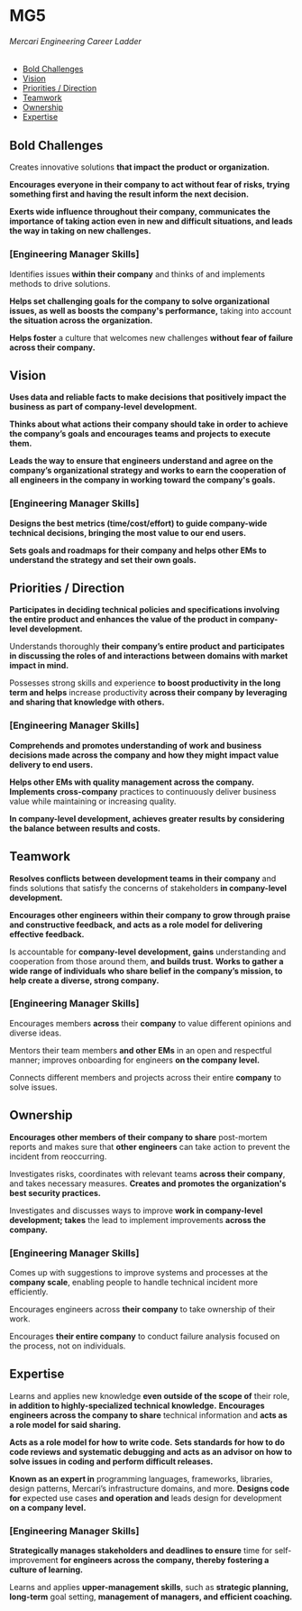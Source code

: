 # MG5
###### Mercari Engineering Career Ladder

 * [Bold Challenges](#bold-challenges)
 * [Vision](#vision)
 * [Priorities / Direction](#priorities--direction)
 * [Teamwork](#teamwork)
 * [Ownership](#ownership)
 * [Expertise](#expertise)

## Bold Challenges
Creates innovative solutions **that impact the product or organization.**

**Encourages everyone in their company to act without fear of risks, trying something first and having the result inform the next decision.**

**Exerts wide influence throughout their company, communicates the importance of taking action even in new and difficult situations, and leads the way in taking on new challenges.**

### [Engineering Manager Skills]

Identifies issues **within their company** and thinks of and implements methods to drive solutions.

**Helps set challenging goals for the company to solve organizational issues, as well as boosts the company's performance,** taking into account **the situation across the organization.**

**Helps foster** a culture that welcomes new challenges **without fear of failure across their company.**


## Vision
**Uses data and reliable facts to make decisions that positively impact the business as part of company-level development.**

**Thinks about what actions their company should take in order to achieve the company’s goals and encourages teams and projects to execute them.**

**Leads the way to ensure that engineers understand and agree on the company’s organizational strategy and works to earn the cooperation of all engineers in the company in working toward the company's goals.**

### [Engineering Manager Skills]

**Designs the best metrics (time/cost/effort) to guide company-wide technical decisions, bringing the most value to our end users.**

**Sets goals and roadmaps for their company and helps other EMs to understand the strategy and set their own goals.**


## Priorities / Direction
**Participates in deciding technical policies and specifications involving the entire product and enhances the value of the product in company-level development.**

Understands thoroughly **their company’s entire product and participates in discussing the roles of and interactions between domains with market impact in mind.**

Possesses strong skills and experience **to boost productivity in the long term and helps** increase productivity **across their company by leveraging and sharing that knowledge with others.**

### [Engineering Manager Skills]

**Comprehends and promotes understanding of work and business decisions made across the company and how they might impact value delivery to end users.**

**Helps other EMs with quality management across the company. Implements cross-company** practices to continuously deliver business value while maintaining or increasing quality.

**In company-level development, achieves greater results by considering the balance between results and costs.**


## Teamwork
**Resolves conflicts between development teams in their company** and finds solutions that satisfy the concerns of stakeholders **in company-level development.**

**Encourages other engineers within their company to grow through praise and constructive feedback, and acts as a role model for delivering effective feedback.**

Is accountable for **company-level development, gains** understanding and cooperation from those around them, **and builds trust.**
**Works to gather a wide range of individuals who share belief in the company’s mission, to help create a diverse, strong company.**

### [Engineering Manager Skills]

Encourages members **across** their **company** to value different opinions and diverse ideas.

Mentors their team members **and other EMs** in an open and respectful manner; improves onboarding for engineers **on the company level.**

Connects different members and projects across their entire **company** to solve issues.


## Ownership
**Encourages other members of their company to share** post-mortem reports and makes sure that **other engineers** can take action to prevent the incident from reoccurring.

Investigates risks, coordinates with relevant teams **across their company**, and takes necessary measures.
**Creates and promotes the organization's best security practices.**

Investigates and discusses ways to improve **work in company-level development; takes** the lead to implement improvements **across the company.**

### [Engineering Manager Skills]

Comes up with suggestions to improve systems and processes at the **company scale**, enabling people to handle technical incident more efficiently.

Encourages engineers across **their company** to take ownership of their work.

Encourages **their entire company** to conduct failure analysis focused on the process, not on individuals.


## Expertise
Learns and applies new knowledge **even outside of the scope of** their role, **in addition to highly-specialized technical knowledge.**
**Encourages engineers across the company to share** technical information and **acts as a role model for said sharing.**

**Acts as a role model for how to write code.**
**Sets standards for how to do code reviews and systematic debugging and acts as an advisor on how to solve issues in coding and perform difficult releases.**

**Known as an expert in** programming languages, frameworks, libraries, design patterns, Mercari’s infrastructure domains, and more. 
**Designs code for** expected use cases **and operation and** leads design for development **on a company level.**

### [Engineering Manager Skills]

**Strategically manages stakeholders and deadlines to ensure** time for self-improvement **for engineers across the company, thereby fostering a culture of learning.**

Learns and applies **upper-management skills**, such as **strategic planning, long-term** goal setting, **management of managers, and efficient coaching.**


